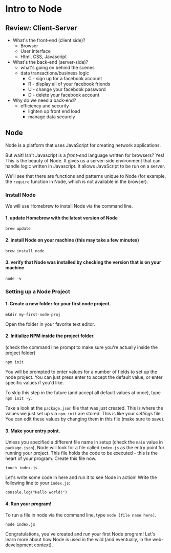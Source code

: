 # Intro to Node

## Review: Client-Server

* What's the front-end \(client side\)?
  * Browser
  * User interface
  * Html, CSS, Javascript
* What's the back-end \(server-side\)?
  * what's going on behind the scenes
  * data transactions/business logic
    * C - sign up for a facebook account
    * R - display all of your facebook friends
    * U - change your facebook password
    * D - delete your facebook account
* Why do we need a back-end?
  * efficiency and security
    * lighten up front end load
    * manage data securely

## Node

Node is a platform that uses JavaScript for creating network applications.

But wait! Isn't Javascript is a _front-end_ language written for browsers? Yes! This is the beauty of Node. It gives us a server-side environment that can handle logic written in Javascript. It allows JavaScript to be run on a server.

We'll see that there are functions and patterns unique to Node \(for example, the `require` function in Node, which is not available in the browser\).

### Install Node

We will use Homebrew to install Node via the command line.

#### 1. update Homebrew with the latest version of Node

`brew update`

#### 2. install Node on your machine \(this may take a few minutes\)

`brew install node`

#### 3. verify that Node was installed by checking the version that is on your machine

`node -v`

### Setting up a Node Project

#### 1. Create a new folder for your first node project.

`mkdir my-first-node-proj`

Open the folder in your favorite text editor.

#### 2. Initialize NPM inside the project folder.

\(check the command line prompt to make sure you're actually inside the project folder\)

```text
npm init
```

You will be prompted to enter values for a number of fields to set up the node project. You can just press enter to accept the default value, or enter specific values if you'd like.

To skip this step in the future \(and accept all default values at once\), type `npm init -y`.

Take a look at the `package.json` file that was just created. This is where the values we just set up via `npm init` are stored. This is like your _settings_ file. You can edit these values by changing them in this file \(make sure to save\).

#### 3. Make your entry point.

Unless you specified a different file name in setup \(check the `main` value in `package.json`\), Node will look for a file called `index.js` as the entry point for running your project. This file holds the code to be executed - this is the heart of your program. Create this file now.

`touch index.js`

Let's write some code in here and run it to see Node in action! Write the following line to your `index.js`:

`console.log("Hello world!")`

#### 4. Run your program!

To run a file in node via the command line, type `node [file name here]`.

`node index.js`

Congratulations, you've created and run your first Node program! Let's learn more about how Node is used in the wild \(and eventually, in the web-development context\).

